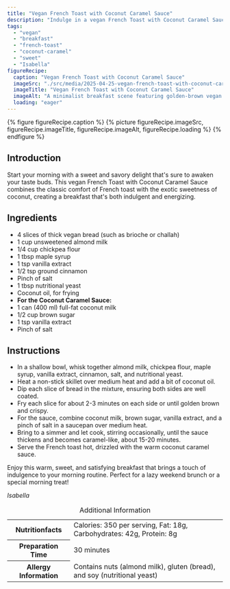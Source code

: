 ```yaml
---
title: "Vegan French Toast with Coconut Caramel Sauce"
description: "Indulge in a vegan French Toast with Coconut Caramel Sauce for a sweet, satisfying breakfast. Perfect for a special morning with a tropical twist."
tags:
  - "vegan"
  - "breakfast"
  - "french-toast"
  - "coconut-caramel"
  - "sweet"
  - "Isabella"
figureRecipe: 
  caption: "Vegan French Toast with Coconut Caramel Sauce"
  imageSrc: "./src/media/2025-04-25-vegan-french-toast-with-coconut-caramel-sauce-7835.png"
  imageTitle: "Vegan French Toast with Coconut Caramel Sauce"
  imageAlt: "A minimalist breakfast scene featuring golden-brown vegan French toast with coconut caramel sauce on a small plate, accompanied by black coffee, and subtle tropical decor."
  loading: "eager"
---
```


{% figure figureRecipe.caption %}
{% picture figureRecipe.imageSrc, figureRecipe.imageTitle, figureRecipe.imageAlt, figureRecipe.loading %}
{% endfigure %}

## Introduction

Start your morning with a sweet and savory delight that's sure to awaken your taste buds. This vegan French Toast with Coconut Caramel Sauce combines the classic comfort of French toast with the exotic sweetness of coconut, creating a breakfast that's both indulgent and energizing.

## Ingredients

- 4 slices of thick vegan bread (such as brioche or challah)
- 1 cup unsweetened almond milk
- 1/4 cup chickpea flour
- 1 tbsp maple syrup
- 1 tsp vanilla extract
- 1/2 tsp ground cinnamon
- Pinch of salt
- 1 tbsp nutritional yeast
- Coconut oil, for frying
- **For the Coconut Caramel Sauce:**
- 1 can (400 ml) full-fat coconut milk
- 1/2 cup brown sugar
- 1 tsp vanilla extract
- Pinch of salt

## Instructions

- In a shallow bowl, whisk together almond milk, chickpea flour, maple syrup, vanilla extract, cinnamon, salt, and nutritional yeast.
- Heat a non-stick skillet over medium heat and add a bit of coconut oil.
- Dip each slice of bread in the mixture, ensuring both sides are well coated.
- Fry each slice for about 2-3 minutes on each side or until golden brown and crispy.
- For the sauce, combine coconut milk, brown sugar, vanilla extract, and a pinch of salt in a saucepan over medium heat.
- Bring to a simmer and let cook, stirring occasionally, until the sauce thickens and becomes caramel-like, about 15-20 minutes.
- Serve the French toast hot, drizzled with the warm coconut caramel sauce.

Enjoy this warm, sweet, and satisfying breakfast that brings a touch of indulgence to your morning routine. Perfect for a lazy weekend brunch or a special morning treat!

*Isabella*

<table><caption class='sr-only'>Additional Information</caption><tr><th>Nutritionfacts</th><td>Calories: 350 per serving, Fat: 18g, Carbohydrates: 42g, Protein: 8g&nbsp;</td></tr><tr><th>Preparation Time</th><td>30 minutes&nbsp;</td></tr><tr><th>Allergy Information</th><td>Contains nuts (almond milk), gluten (bread), and soy (nutritional yeast)&nbsp;</td></tr></table>

